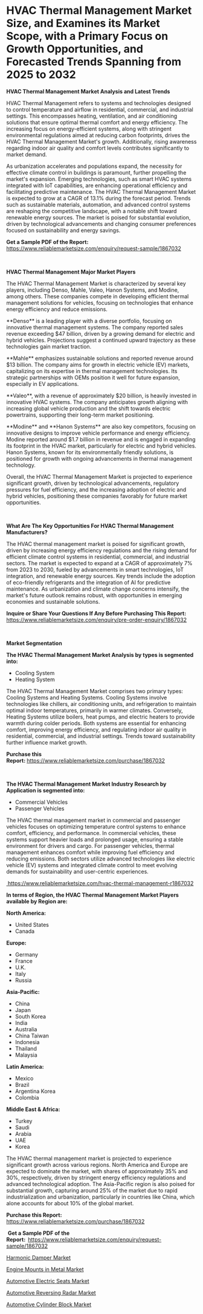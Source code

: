 <p><h1>HVAC Thermal Management Market Size, and Examines its Market Scope, with a Primary Focus on Growth Opportunities, and Forecasted Trends Spanning from 2025 to 2032</h1></p><p><strong>HVAC Thermal Management Market Analysis and Latest Trends</strong></p>
<p><p>HVAC Thermal Management refers to systems and technologies designed to control temperature and airflow in residential, commercial, and industrial settings. This encompasses heating, ventilation, and air conditioning solutions that ensure optimal thermal comfort and energy efficiency. The increasing focus on energy-efficient systems, along with stringent environmental regulations aimed at reducing carbon footprints, drives the HVAC Thermal Management Market's growth. Additionally, rising awareness regarding indoor air quality and comfort levels contributes significantly to market demand.</p><p>As urbanization accelerates and populations expand, the necessity for effective climate control in buildings is paramount, further propelling the market's expansion. Emerging technologies, such as smart HVAC systems integrated with IoT capabilities, are enhancing operational efficiency and facilitating predictive maintenance. The HVAC Thermal Management Market is expected to grow at a CAGR of 13.1% during the forecast period. Trends such as sustainable materials, automation, and advanced control systems are reshaping the competitive landscape, with a notable shift toward renewable energy sources. The market is poised for substantial evolution, driven by technological advancements and changing consumer preferences focused on sustainability and energy savings.</p></p>
<p><strong>Get a Sample PDF of the Report:&nbsp;</strong> <a href="https://www.reliablemarketsize.com/enquiry/request-sample/1867032?utm_campaign=2095&utm_medium=2&utm_source=Github&utm_content=ia&utm_term=31032025&utm_id=hvac-thermal-management">https://www.reliablemarketsize.com/enquiry/request-sample/1867032</a></p>
<p>&nbsp;</p>
<p><strong>HVAC Thermal Management Major Market Players</strong></p>
<p><p>The HVAC Thermal Management Market is characterized by several key players, including Denso, Mahle, Valeo, Hanon Systems, and Modine, among others. These companies compete in developing efficient thermal management solutions for vehicles, focusing on technologies that enhance energy efficiency and reduce emissions.</p><p>**Denso** is a leading player with a diverse portfolio, focusing on innovative thermal management systems. The company reported sales revenue exceeding $47 billion, driven by a growing demand for electric and hybrid vehicles. Projections suggest a continued upward trajectory as these technologies gain market traction.</p><p>**Mahle** emphasizes sustainable solutions and reported revenue around $13 billion. The company aims for growth in electric vehicle (EV) markets, capitalizing on its expertise in thermal management technologies. Its strategic partnerships with OEMs position it well for future expansion, especially in EV applications.</p><p>**Valeo**, with a revenue of approximately $20 billion, is heavily invested in innovative HVAC systems. The company anticipates growth aligning with increasing global vehicle production and the shift towards electric powertrains, supporting their long-term market positioning.</p><p>**Modine** and **Hanon Systems** are also key competitors, focusing on innovative designs to improve vehicle performance and energy efficiency. Modine reported around $1.7 billion in revenue and is engaged in expanding its footprint in the HVAC market, particularly for electric and hybrid vehicles. Hanon Systems, known for its environmentally friendly solutions, is positioned for growth with ongoing advancements in thermal management technology.</p><p>Overall, the HVAC Thermal Management Market is projected to experience significant growth, driven by technological advancements, regulatory pressures for fuel efficiency, and the increasing adoption of electric and hybrid vehicles, positioning these companies favorably for future market opportunities.</p></p>
<p>&nbsp;</p>
<p><strong>What Are The Key Opportunities For HVAC Thermal Management Manufacturers?</strong></p>
<p><p>The HVAC thermal management market is poised for significant growth, driven by increasing energy efficiency regulations and the rising demand for efficient climate control systems in residential, commercial, and industrial sectors. The market is expected to expand at a CAGR of approximately 7% from 2023 to 2030, fueled by advancements in smart technologies, IoT integration, and renewable energy sources. Key trends include the adoption of eco-friendly refrigerants and the integration of AI for predictive maintenance. As urbanization and climate change concerns intensify, the market's future outlook remains robust, with opportunities in emerging economies and sustainable solutions.</p></p>
<p><strong>Inquire or Share Your Questions If Any Before Purchasing This Report:</strong> <a href="https://www.reliablemarketsize.com/enquiry/pre-order-enquiry/1867032?utm_campaign=2095&utm_medium=2&utm_source=Github&utm_content=ia&utm_term=31032025&utm_id=hvac-thermal-management">https://www.reliablemarketsize.com/enquiry/pre-order-enquiry/1867032</a></p>
<p>&nbsp;</p>
<p><strong>Market Segmentation</strong></p>
<p><strong>The HVAC Thermal Management Market Analysis by types is segmented into:</strong></p>
<p><ul><li>Cooling System</li><li>Heating System</li></ul></p>
<p><p>The HVAC Thermal Management Market comprises two primary types: Cooling Systems and Heating Systems. Cooling Systems involve technologies like chillers, air conditioning units, and refrigeration to maintain optimal indoor temperatures, primarily in warmer climates. Conversely, Heating Systems utilize boilers, heat pumps, and electric heaters to provide warmth during colder periods. Both systems are essential for enhancing comfort, improving energy efficiency, and regulating indoor air quality in residential, commercial, and industrial settings. Trends toward sustainability further influence market growth.</p></p>
<p><strong>Purchase this Report:&nbsp;</strong><a href="https://www.reliablemarketsize.com/purchase/1867032?utm_campaign=2095&utm_medium=2&utm_source=Github&utm_content=ia&utm_term=31032025&utm_id=hvac-thermal-management">https://www.reliablemarketsize.com/purchase/1867032</a></p>
<p>&nbsp;</p>
<p><strong>The HVAC Thermal Management Market Industry Research by Application is segmented into:</strong></p>
<p><ul><li>Commercial Vehicles</li><li>Passenger Vehicles</li></ul></p>
<p><p>The HVAC thermal management market in commercial and passenger vehicles focuses on optimizing temperature control systems to enhance comfort, efficiency, and performance. In commercial vehicles, these systems support heavier loads and prolonged usage, ensuring a stable environment for drivers and cargo. For passenger vehicles, thermal management enhances comfort while improving fuel efficiency and reducing emissions. Both sectors utilize advanced technologies like electric vehicle (EV) systems and integrated climate control to meet evolving demands for sustainability and user-centric experiences.</p></p>
<p><a href="https://www.reliablemarketsize.com/hvac-thermal-management-r1867032?utm_campaign=2095&utm_medium=2&utm_source=Github&utm_content=ia&utm_term=31032025&utm_id=hvac-thermal-management">&nbsp;https://www.reliablemarketsize.com/hvac-thermal-management-r1867032</a></p>
<p><strong>In terms of Region, the HVAC Thermal Management Market Players available by Region are:</strong></p>
<p>
    <p> <strong> North America: </strong>
        <ul>
            <li>United States</li>
            <li>Canada</li>
        </ul>
        </p> 
    <p> <strong> Europe: </strong>
        <ul>
            <li>Germany</li>
            <li>France</li>
            <li>U.K.</li>
            <li>Italy</li>
            <li>Russia</li>
        </ul>
        </p> 
    <p> <strong> Asia-Pacific: </strong>
        <ul>
            <li>China</li>
            <li>Japan</li>
            <li>South Korea</li>
            <li>India</li>
            <li>Australia</li>
            <li>China Taiwan</li>
            <li>Indonesia</li>
            <li>Thailand</li>
            <li>Malaysia</li>
        </ul>
        </p> 
    <p> <strong> Latin America: </strong>
        <ul>
            <li>Mexico</li>
            <li>Brazil</li>
            <li>Argentina Korea</li>
            <li>Colombia</li>
        </ul>
        </p> 
    <p> <strong> Middle East & Africa: </strong>
        <ul>
            <li>Turkey</li>
            <li>Saudi</li>
            <li>Arabia</li>
            <li>UAE</li>
            <li>Korea</li>
        </ul>
    </p>
    </p>
<p><p>The HVAC thermal management market is projected to experience significant growth across various regions. North America and Europe are expected to dominate the market, with shares of approximately 35% and 30%, respectively, driven by stringent energy efficiency regulations and advanced technological adoption. The Asia-Pacific region is also poised for substantial growth, capturing around 25% of the market due to rapid industrialization and urbanization, particularly in countries like China, which alone accounts for about 10% of the global market.</p></p>
<p><strong>Purchase this Report: </strong><a href="https://www.reliablemarketsize.com/purchase/1867032?utm_campaign=2095&utm_medium=2&utm_source=Github&utm_content=ia&utm_term=31032025&utm_id=hvac-thermal-management">https://www.reliablemarketsize.com/purchase/1867032</a></p>
<p>&nbsp;<strong>Get a Sample PDF of the Report:&nbsp;&nbsp;</strong><a href="https://www.reliablemarketsize.com/enquiry/request-sample/1867032?utm_campaign=2095&utm_medium=2&utm_source=Github&utm_content=ia&utm_term=31032025&utm_id=hvac-thermal-management">https://www.reliablemarketsize.com/enquiry/request-sample/1867032</a></p>
<p><strong></strong></p>
<p><p><a href="https://github.com/parthplagaf6/Market-Research-Report-List-1/blob/main/harmonic-damper-market.md?utm_campaign=2095&utm_medium=2&utm_source=Github&utm_content=ia&utm_term=31032025&utm_id=hvac-thermal-management">Harmonic Damper Market</a></p><p><a href="https://github.com/estaykaleslo/Market-Research-Report-List-1/blob/main/engine-mounts-in-metal-market.md?utm_campaign=2095&utm_medium=2&utm_source=Github&utm_content=ia&utm_term=31032025&utm_id=hvac-thermal-management">Engine Mounts in Metal Market</a></p><p><a href="https://github.com/tandyorandby/Market-Research-Report-List-1/blob/main/automotive-electric-seats-market.md?utm_campaign=2095&utm_medium=2&utm_source=Github&utm_content=ia&utm_term=31032025&utm_id=hvac-thermal-management">Automotive Electric Seats Market</a></p><p><a href="https://github.com/abararybar2x/Market-Research-Report-List-1/blob/main/automotive-reversing-radar-market.md?utm_campaign=2095&utm_medium=2&utm_source=Github&utm_content=ia&utm_term=31032025&utm_id=hvac-thermal-management">Automotive Reversing Radar Market</a></p><p><a href="https://github.com/shamprenadw7/Market-Research-Report-List-1/blob/main/automotive-cylinder-block-market.md?utm_campaign=2095&utm_medium=2&utm_source=Github&utm_content=ia&utm_term=31032025&utm_id=hvac-thermal-management">Automotive Cylinder Block Market</a></p></p>